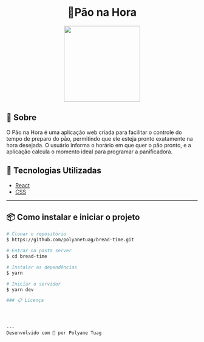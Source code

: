 <h1 align="center">
    🍞Pão na Hora
</h1>


<div align="center">
    <img align="center" width='200' src=>
   

</div>


## 📝 Sobre
O Pão na Hora é uma aplicação web criada para facilitar o controle do tempo de preparo do pão, permitindo que ele esteja pronto exatamente na hora desejada. O usuário informa o horário em que quer o pão pronto, e a aplicação calcula o momento ideal para programar a panificadora.


## 🚀 Tecnologias Utilizadas
- [React](https://react.dev/)
- [CSS](https://developer.mozilla.org/pt-BR/docs/Web/CSS)

---
## 📦 Como instalar e iniciar o projeto
```bash
# Clonar o repositório
$ https://github.com/polyanetuag/bread-time.git

# Entrar na pasta server
$ cd bread-time

# Instalar as dependências
$ yarn 

# Iniciar o servidor
$ yarn dev 

### 📋 Licença




---
Desenvolvido com 💜 por Polyane Tuag
